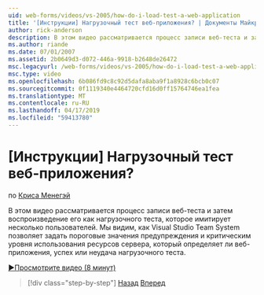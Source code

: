 ```yaml
---
uid: web-forms/videos/vs-2005/how-do-i-load-test-a-web-application
title: '[Инструкции] Нагрузочный тест веб-приложения? | Документы Майкрософт'
author: rick-anderson
description: В этом видео рассматривается процесс записи веб-теста и затем воспроизведение его как нагрузочного теста, которое имитирует несколько пользователей. Мы видим, как Visual Studio...
ms.author: riande
ms.date: 07/01/2007
ms.assetid: 2b0649d3-d072-446a-9918-b2648de26472
msc.legacyurl: /web-forms/videos/vs-2005/how-do-i-load-test-a-web-application
msc.type: video
ms.openlocfilehash: 6b086fd9c8c92d5dafa8aba9f1a8928c6bcb0c07
ms.sourcegitcommit: 0f1119340e4464720cfd16d0ff15764746ea1fea
ms.translationtype: MT
ms.contentlocale: ru-RU
ms.lasthandoff: 04/17/2019
ms.locfileid: "59413780"
---
```

# <a name="how-do-i-load-test-a-web-application"></a>[Инструкции] Нагрузочный тест веб-приложения?

по [Криса Менегэй](https://twitter.com/CMenegay)

В этом видео рассматривается процесс записи веб-теста и затем воспроизведение его как нагрузочного теста, которое имитирует несколько пользователей. Мы видим, как Visual Studio Team System позволяет задать пороговые значения предупреждения и критическим уровня использования ресурсов сервера, который определяет ли веб-приложения, успех или неудача нагрузочного теста.

[&#9654;Просмотрите видео (8 минут)](https://channel9.msdn.com/Blogs/ASP-NET-Site-Videos/how-do-i-load-test-a-web-application)

> [!div class="step-by-step"]
> [Назад](how-do-i-practice-test-driven-development.md)
> [Вперед](how-do-i-tune-web-application-performance-with-profiling.md)
